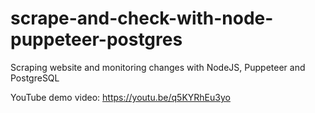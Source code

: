 # scrape-and-check-with-node-puppeteer-postgres
Scraping website and monitoring changes with NodeJS, Puppeteer and PostgreSQL

YouTube demo video:
https://youtu.be/q5KYRhEu3yo
